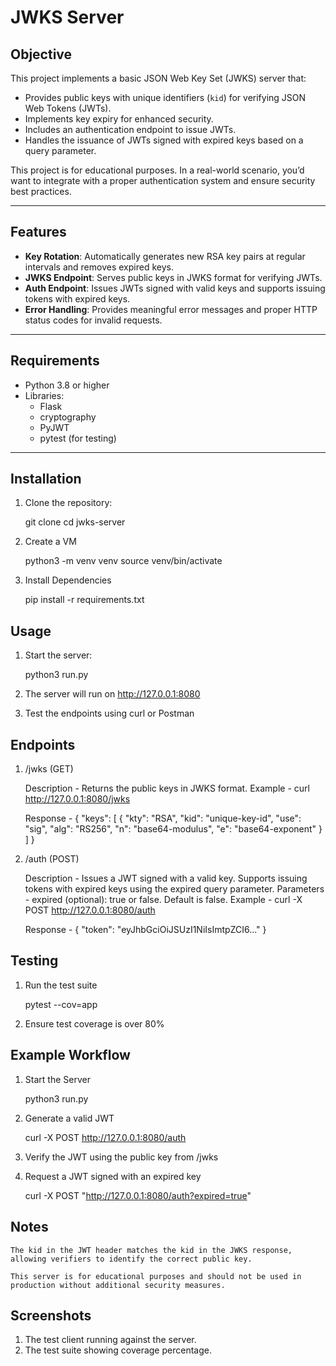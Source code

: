# JWKS Server

## Objective
This project implements a basic JSON Web Key Set (JWKS) server that:
- Provides public keys with unique identifiers (`kid`) for verifying JSON Web Tokens (JWTs).
- Implements key expiry for enhanced security.
- Includes an authentication endpoint to issue JWTs.
- Handles the issuance of JWTs signed with expired keys based on a query parameter.

This project is for educational purposes. In a real-world scenario, you’d want to integrate with a proper authentication system and ensure security best practices.

---

## Features
- **Key Rotation**: Automatically generates new RSA key pairs at regular intervals and removes expired keys.
- **JWKS Endpoint**: Serves public keys in JWKS format for verifying JWTs.
- **Auth Endpoint**: Issues JWTs signed with valid keys and supports issuing tokens with expired keys.
- **Error Handling**: Provides meaningful error messages and proper HTTP status codes for invalid requests.

---

## Requirements
- Python 3.8 or higher
- Libraries:
  - Flask
  - cryptography
  - PyJWT
  - pytest (for testing)

---

## Installation
1. Clone the repository:

   git clone <repository-url>
   cd jwks-server

2. Create a VM

    python3 -m venv venv
    source venv/bin/activate

3. Install Dependencies 

    pip install -r requirements.txt

## Usage
1. Start the server:

    python3 run.py

2. The server will run on http://127.0.0.1:8080
3. Test the endpoints using curl or Postman

## Endpoints
1. /jwks (GET)

    Description - Returns the public keys in JWKS format.
    Example - curl http://127.0.0.1:8080/jwks

    Response - 
    {
    "keys": [
        {
        "kty": "RSA",
        "kid": "unique-key-id",
        "use": "sig",
        "alg": "RS256",
        "n": "base64-modulus",
        "e": "base64-exponent"
        }
    ]
    }
2. /auth (POST)

    Description - Issues a JWT signed with a valid key. Supports issuing tokens with expired keys using the expired query parameter.
    Parameters - expired (optional): true or false. Default is false. 
    Example - curl -X POST http://127.0.0.1:8080/auth

    Response -
    {
        "token": "eyJhbGciOiJSUzI1NiIsImtpZCI6..."
    }

## Testing
1. Run the test suite

    pytest --cov=app

2. Ensure test coverage is over 80%

## Example Workflow
1. Start the Server

    python3 run.py

2. Generate a valid JWT

    curl -X POST http://127.0.0.1:8080/auth

3. Verify the JWT using the public key from /jwks

4. Request a JWT signed with an expired key

    curl -X POST "http://127.0.0.1:8080/auth?expired=true"

## Notes
    The kid in the JWT header matches the kid in the JWKS response, allowing verifiers to identify the correct public key.

    This server is for educational purposes and should not be used in production without additional security measures.

## Screenshots
1. The test client running against the server.
2. The test suite showing coverage percentage.